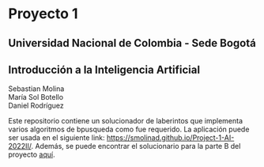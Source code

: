 # Proyecto 1
## Universidad Nacional de Colombia - Sede Bogotá
## Introducción a la Inteligencia Artificial

Sebastian Molina\
María Sol Botello\
Daniel Rodríguez

Este repositorio contiene un solucionador de laberintos que implementa varios algoritmos de bpusqueda como fue requerido. La aplicación puede ser usada en el siguiente link:
<https://smolinad.github.io/Project-1-AI-2022II/>. Además, se puede encontrar el solucionario para la parte B del proyecto [aquí](https://github.com/smolinad/Project-1-AI-2022II/tree/main/Notebook%20-%20Parte%20B "Botebook - Parte B").
